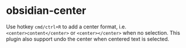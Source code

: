 # obsidian-center

Use hotkey `cmd/ctrl+R` to add a center format, i.e. `<center>content</center>` or `<center></center>` when no selection. This plugin also support undo the center when centered text is selected. 
